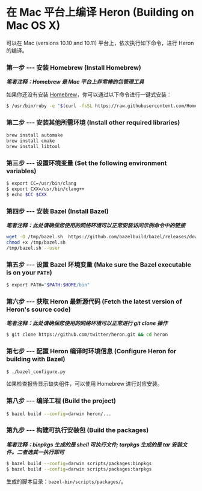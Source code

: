 # 在 Mac 平台上编译 Heron (Building on Mac OS X)

可以在 Mac (versions 10.10 and 10.11) 平台上，依次执行如下命令，进行 Heron 的编译。

### 第一步 --- 安装 Homebrew (Install Homebrew)

***笔者注释：Homebrew 是 Mac 平台上非常棒的包管理工具***

如果你还没有安装 [Homebrew](http://brew.sh/)，你可以通过以下命令进行一键式安装：

```bash
$ /usr/bin/ruby -e "$(curl -fsSL https://raw.githubusercontent.com/Homebrew/install/master/install)"
```

### 第二步 --- 安装其他所需环境 (Install other required libraries)

```bash
brew install automake
brew install cmake
brew install libtool
```

### 第三步 --- 设置环境变量 (Set the following environment variables)

```bash
$ export CC=/usr/bin/clang
$ export CXX=/usr/bin/clang++
$ echo $CC $CXX
```

### 第四步 --- 安装 Bazel (Install Bazel)

***笔者注释：此处请确保您使用的网络环境可以正常安装访问示例命令中的链接***

```bash
wget -O /tmp/bazel.sh  https://github.com/bazelbuild/bazel/releases/download/0.3.1/bazel-0.3.1-installer-darwin-x86_64.sh
chmod +x /tmp/bazel.sh
/tmp/bazel.sh --user
```

### 第五步 --- 设置 Bazel 环境变量 (Make sure the Bazel executable is on your `PATH`)

```bash
$ export PATH="$PATH:$HOME/bin"
```

### 第六步 --- 获取 Heron 最新源代码 (Fetch the latest version of Heron's source code)

***笔者注释：此处请确保您使用的网络环境可以正常进行 git clone 操作***

```bash
$ git clone https://github.com/twitter/heron.git && cd heron
```

### 第七步 --- 配置 Heron 编译时环境信息 (Configure Heron for building with Bazel)

```bash
$ ./bazel_configure.py
```

如果检查报告显示缺失组件，可以使用 Homebrew 进行对应安装。

### 第八步 --- 编译工程 (Build the project)

```bash
$ bazel build --config=darwin heron/...
```

### 第九步 --- 构建可执行安装包 (Build the packages)

***笔者注释：binpkgs 生成的是 shell 可执行文件; tarpkgs 生成的是 tar 安装文件。二者选其一执行即可***

```bash
$ bazel build --config=darwin scripts/packages:binpkgs
$ bazel build --config=darwin scripts/packages:tarpkgs
```

生成的脚本目录：`bazel-bin/scripts/packages/`。
